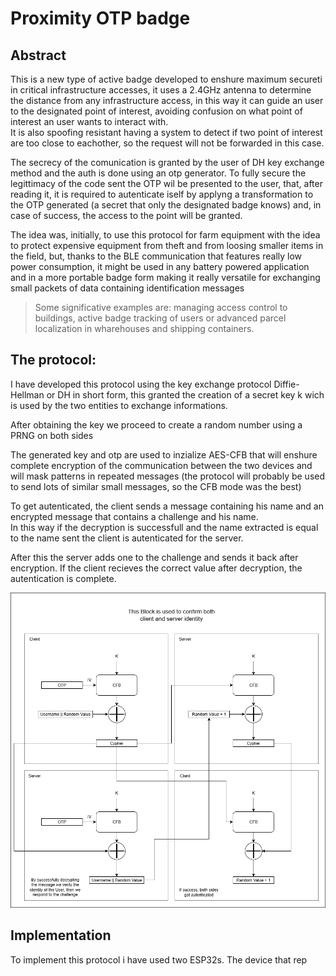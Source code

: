 # Proximity OTP badge
## Abstract
This is a new type of active badge developed to enshure maximum secureti in critical infrastructure accesses, it uses a 2.4GHz antenna to determine the distance from any infrastructure access, in this way it can guide an user to the designated point of interest, avoiding confusion on what point of interest an user wants to interact with.  
It is also spoofing resistant having a system to detect if two point of interest are too close to eachother, so the request will not be forwarded in this case.  

The secrecy of the comunication is granted by the user of DH key exchange method and the auth is done using an otp generator.
To fully secure the legittimacy of the code sent the OTP wil be presented to the user, that, after reading it, it is required to autenticate iself by applyng a transformation to the OTP generated (a secret that only the designated badge knows) and, in case of success, the access to the point will be granted.

The idea was, initially, to use this protocol for farm equipment with the idea to protect expensive equipment from theft and from loosing smaller items in the field, but, thanks to the BLE communication that features really low power consumption, it might be used in any battery powered application and in a more portable badge form making it really versatile for exchanging small packets of data containing identification messages
> Some significative examples are: managing access control to buildings, active badge tracking of users or advanced parcel localization in wharehouses and shipping containers.


## The protocol:
I have developed this protocol using the key exchange protocol Diffie-Hellman or DH in short form, this granted the creation of a secret key k wich is used by the two entities to exchange informations.

After obtaining the key we proceed to create a random number using a PRNG on both sides

The generated key and otp are used to inzialize AES-CFB that will enshure complete encryption of the communication between the two devices and will mask patterns in repeated messages (the protocol will probably be used to send lots of similar small messages, so the CFB mode was the best)

To get autenticated, the client sends a message containing his name and an encrypted message that contains a challenge and his name.   
In this way if the decryption is successfull and the name extracted is equal to the name sent the client is autenticated for the server.

After this the server adds one to the challenge and sends it back after encryption. If the client recieves the correct value after decryption, the autentication is complete.

<img src="Diagramma.png" > 


## Implementation
To implement this protocol i have used two ESP32s.
The device that rep